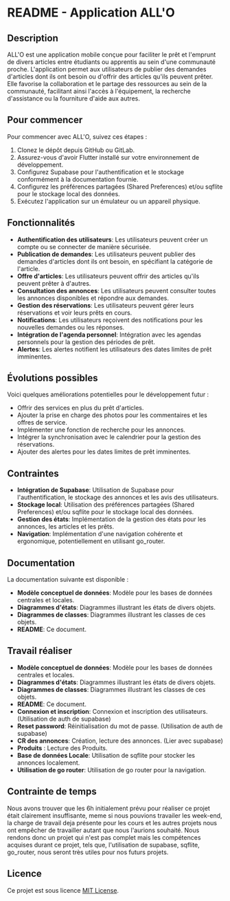 # README - Application ALL'O

## Description
ALL'O est une application mobile conçue pour faciliter le prêt et l'emprunt de divers articles entre étudiants ou apprentis au sein d'une communauté proche. L'application permet aux utilisateurs de publier des demandes d'articles dont ils ont besoin ou d'offrir des articles qu'ils peuvent prêter. Elle favorise la collaboration et le partage des ressources au sein de la communauté, facilitant ainsi l'accès à l'équipement, la recherche d'assistance ou la fourniture d'aide aux autres.

## Pour commencer
Pour commencer avec ALL'O, suivez ces étapes :

1. Clonez le dépôt depuis GitHub ou GitLab.
2. Assurez-vous d'avoir Flutter installé sur votre environnement de développement.
3. Configurez Supabase pour l'authentification et le stockage conformément à la documentation fournie.
4. Configurez les préférences partagées (Shared Preferences) et/ou sqflite pour le stockage local des données.
5. Exécutez l'application sur un émulateur ou un appareil physique.

## Fonctionnalités
- **Authentification des utilisateurs**: Les utilisateurs peuvent créer un compte ou se connecter de manière sécurisée.
- **Publication de demandes**: Les utilisateurs peuvent publier des demandes d'articles dont ils ont besoin, en spécifiant la catégorie de l'article.
- **Offre d'articles**: Les utilisateurs peuvent offrir des articles qu'ils peuvent prêter à d'autres.
- **Consultation des annonces**: Les utilisateurs peuvent consulter toutes les annonces disponibles et répondre aux demandes.
- **Gestion des réservations**: Les utilisateurs peuvent gérer leurs réservations et voir leurs prêts en cours.
- **Notifications**: Les utilisateurs reçoivent des notifications pour les nouvelles demandes ou les réponses.
- **Intégration de l'agenda personnel**: Intégration avec les agendas personnels pour la gestion des périodes de prêt.
- **Alertes**: Les alertes notifient les utilisateurs des dates limites de prêt imminentes.

## Évolutions possibles
Voici quelques améliorations potentielles pour le développement futur :

- Offrir des services en plus du prêt d'articles.
- Ajouter la prise en charge des photos pour les commentaires et les offres de service.
- Implémenter une fonction de recherche pour les annonces.
- Intégrer la synchronisation avec le calendrier pour la gestion des réservations.
- Ajouter des alertes pour les dates limites de prêt imminentes.

## Contraintes
- **Intégration de Supabase**: Utilisation de Supabase pour l'authentification, le stockage des annonces et les avis des utilisateurs.
- **Stockage local**: Utilisation des préférences partagées (Shared Preferences) et/ou sqflite pour le stockage local des données.
- **Gestion des états**: Implémentation de la gestion des états pour les annonces, les articles et les prêts.
- **Navigation**: Implémentation d'une navigation cohérente et ergonomique, potentiellement en utilisant go_router.

## Documentation
La documentation suivante est disponible :

- **Modèle conceptuel de données**: Modèle pour les bases de données centrales et locales.
- **Diagrammes d'états**: Diagrammes illustrant les états de divers objets.
- **Diagrammes de classes**: Diagrammes illustrant les classes de ces objets.
- **README**: Ce document.

## Travail réaliser

- **Modèle conceptuel de données**: Modèle pour les bases de données centrales et locales.
- **Diagrammes d'états**: Diagrammes illustrant les états de divers objets.
- **Diagrammes de classes**: Diagrammes illustrant les classes de ces objets.
- **README**: Ce document.
- **Connexion et inscription**: Connexion et inscription des utilisateurs. (Utilisation de auth de supabase)
- **Reset password**: Réinitialisation du mot de passe. (Utilisation de auth de supabase)
- **CR des annonces**: Création, lecture des annonces. (Lier avec supabase)
- **Produits** : Lecture des Produits.
- **Base de données Locale**: Utilisation de sqflite pour stocker les annonces localement.
- **Utilisation de go router**: Utilisation de go router pour la navigation.

## Contrainte de temps
Nous avons trouver que les 6h initialement prévu pour réaliser ce projet était clairement insuffisante, meme si nous pouvions travailer les week-end, la charge de travail deja présente pour les cours et les autres projets nous ont empêcher de travailler  autant que nous l'aurions souhaité. Nous rendons donc un projet qui n'est pas complet mais les compétences acquises durant ce projet, tels que, l'utilisation de supabase, sqflite, go_router, nous seront très utiles pour nos futurs projets.

## Licence
Ce projet est sous licence [MIT License](LICENSE).